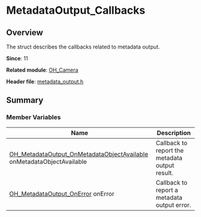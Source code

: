# MetadataOutput_Callbacks
<!--Kit: Camera Kit-->
<!--Subsystem: Multimedia-->
<!--Owner: @qano-->
<!--SE: @leo_ysl-->
<!--TSE: @xchaosioda-->

## Overview

The struct describes the callbacks related to metadata output.

**Since**: 11

**Related module**: [OH_Camera](capi-oh-camera.md)

**Header file**: [metadata_output.h](capi-metadata-output-h.md)

## Summary

### Member Variables

| Name| Description|
| -- | -- |
| [OH_MetadataOutput_OnMetadataObjectAvailable](capi-metadata-output-h.md#oh_metadataoutput_onmetadataobjectavailable) onMetadataObjectAvailable | Callback to report the metadata output result.|
| [OH_MetadataOutput_OnError](capi-metadata-output-h.md#oh_metadataoutput_onerror) onError | Callback to report a metadata output error.|
